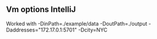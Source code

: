 ## Vm options IntelliJ
Worked with
-DinPath=./example/data -DoutPath=./output -Daddresses="172.17.0.1:5701" -Dcity=NYC